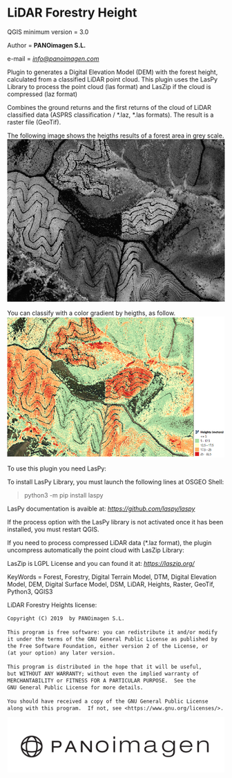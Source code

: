 # LiDAR Forestry Height

QGIS minimum version = 3.0

Author = **PANOimagen S.L.**

e-mail = *info@panoimagen.com*

Plugin to generates a Digital Elevation Model (DEM) with the forest height, calculated from a classified LiDAR point cloud. This plugin uses the LasPy Library to process the point cloud (las format) and LasZip if the cloud is compressed (laz format)

Combines the ground returns and the first returns of the cloud of LiDAR classified data (ASPRS classification / *.laz, *.las formats). The result is a raster file (GeoTif).

The following image shows the heigths results of a forest area in grey scale.
![image](https://github.com/PANOimagen/LiDARForestryHeight/blob/master/icons/captura_alturas_raw.PNG?raw=true)

You can classify with a color gradient by heigths, as follow.
![image](https://github.com/PANOimagen/LiDARForestryHeight/blob/master/icons/captura_alturas.PNG?raw=true)

To use this plugin you need LasPy:

  To install LasPy Library, you must launch the following lines at OSGEO Shell:

  > python3 -m pip install laspy
    
  LasPy documentation is avaible at: *https://github.com/laspy/laspy*
  
  If the process option with the LasPy library is not activated once it has been installed, you must restart QGIS.

  If you need to process compressed LiDAR data (*.laz format), the plugin uncompress automatically the point cloud with LasZip Library:

  LasZip is LGPL License and you can found it at: *https://laszip.org/*

KeyWords = Forest, Forestry, Digital Terrain Model, DTM, Digital Elevation Model, DEM, Digital Surface Model, DSM, LiDAR, Heights, Raster, GeoTif, Python3, QGIS3

LiDAR Forestry Heights license:

    Copyright (C) 2019  by PANOimagen S.L.

    This program is free software: you can redistribute it and/or modify
    it under the terms of the GNU General Public License as published by
    the Free Software Foundation, either version 2 of the License, or
    (at your option) any later version.

    This program is distributed in the hope that it will be useful,
    but WITHOUT ANY WARRANTY; without even the implied warranty of
    MERCHANTABILITY or FITNESS FOR A PARTICULAR PURPOSE.  See the
    GNU General Public License for more details.

    You should have received a copy of the GNU General Public License
    along with this program.  If not, see <https://www.gnu.org/licenses/>.

![image](https://github.com/PANOimagen/LiDARForestryHeight/blob/master/icons/PANOiFullHD.png?raw=true)

